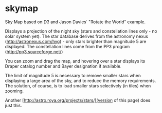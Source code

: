 # skymap
Sky Map based on D3 and Jason Davies' "Rotate the World" example.

Displays a projection of the night sky (stars and constellation lines only - no solar system yet).
The star database derives from the astronomy nexus (http://astronexus.com/hyg) - only stars brighter than magnitude 5 are displayed.
The constellation lines come from the PP3 program (http://pp3.sourceforge.net/)

You can zoom and drag the map, and hovering over a star displays its Draper catalog number and Bayer designation if available.

The limit of magnitude 5 is necessary to remove smaller stars when displaying a large area of the sky, and to reduce the memory requirements.
The solution, of course, is to load smaller stars selectively (in tiles) when zooming.

Another [http://astro.roya.org/projects/stars/](version of this page) does just this. 

